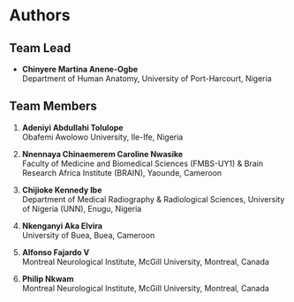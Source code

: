 # Authors

## Team Lead
- **Chinyere Martina Anene-Ogbe**  
  Department of Human Anatomy, University of Port-Harcourt, Nigeria  

## Team Members
1. **Adeniyi Abdullahi Tolulope**  
   Obafemi Awolowo University, Ile-Ife, Nigeria 

2. **Nnennaya Chinaemerem Caroline Nwasike**  
   Faculty of Medicine and Biomedical Sciences (FMBS-UY1) & Brain Research Africa Institute (BRAIN), Yaounde, Cameroon  

3. **Chijioke Kennedy Ibe**  
   Department of Medical Radiography & Radiological Sciences, University of Nigeria (UNN), Enugu, Nigeria  

4. **Nkenganyi Aka Elvira**  
   University of Buea, Buea, Cameroon 

5. **Alfonso Fajardo V**  
   Montreal Neurological Institute, McGill University, Montreal, Canada 

6. **Philip Nkwam**  
   Montreal Neurological Institute, McGill University, Montreal, Canada
